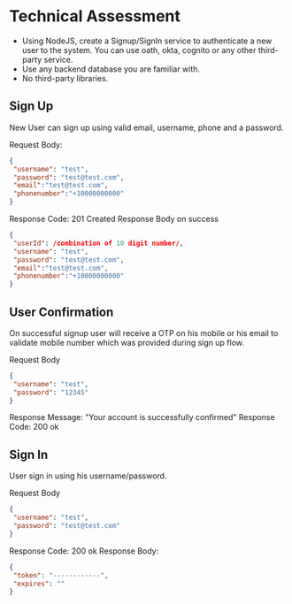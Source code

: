 # Technical Assessment

- Using NodeJS, create a Signup/SignIn service to authenticate a new user to the system. You can use oath, okta, cognito or any other third-party service.
- Use any backend database you are familiar with.
- No third-party libraries.

## Sign Up

New User can sign up using valid email, username, phone and a password.

Request Body:

```json
{
 "username": "test",
 "password": "test@test.com",
 "email":"test@test.com",
 "phonenumber":"+10000000000"
}
```

Response Code: 201 Created
Response Body on success

```json
{
 "userId": /combination of 10 digit number/,
 "username": "test",
 "password": "test@test.com",
 "email":"test@test.com",
 "phonenumber":"+10000000000"
}
```


## User Confirmation


On successful signup user will receive a OTP on his mobile or his email to validate mobile number which was provided during sign up flow.

Request Body

```json
{
 "username": "test",
 "password": "12345"
}
```

Response Message: "Your account is successfully confirmed" Response Code: 200 ok

## Sign In

User sign in using his username/password.

Request Body

```json
{
 "username": "test",
 "password": "test@test.com"
}
```

Response Code: 200 ok
Response Body:
```json
{
 "token": "------------",
 "expires": ""
}
```
